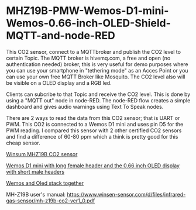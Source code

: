 # MHZ19B-PMW-Wemos-D1-mini-Wemos-0.66-inch-OLED-Shield-MQTT-and-node-RED
This CO2 sensor, connect to a MQTTbroker and publish the CO2 level to certain Topic. The MQTT broker is hivemq.com, a free and open (no authentication needed) broker, this is very useful for demo purposes where you can use your smartphone in "tethering mode" as an Acces Point or you can use your own free MQTT Broker like Mosquito. The CO2 level also will be visible on a OLED display and a RGB led.

Clients can subcribe to that Topic and receive the CO2 level. This is done by using a "MQTT out" node in node-RED.
The node-RED flow creates a simple dashboard and gives audio warnings using Text To Speak nodes.

There are 2 ways to read the data from this CO2 sensor; that is UART or PWM. This CO2 is connected to a Wemos D1 mini and uses pin D5 for the PWM reading.
I compared this sensor with 2 other certified CO2 sensors and find a difference of 60-80 ppm which a think is pretty good for this cheap sensor.




[Winsum MHZ19B CO2 sensor](/blob/master/Images/MHZ19B.jpg)

[Wemos D1 mini with long female header and the  0.66 inch OLED display with short male headers ](/blob/master/Images/WemosOled.jpg)


[Wemos and Oled stack together](/blob/master/Images/WemosOledStack.jpg)


MH-Z19B user's manual:
https://www.winsen-sensor.com/d/files/infrared-gas-sensor/mh-z19b-co2-ver1_0.pdf
